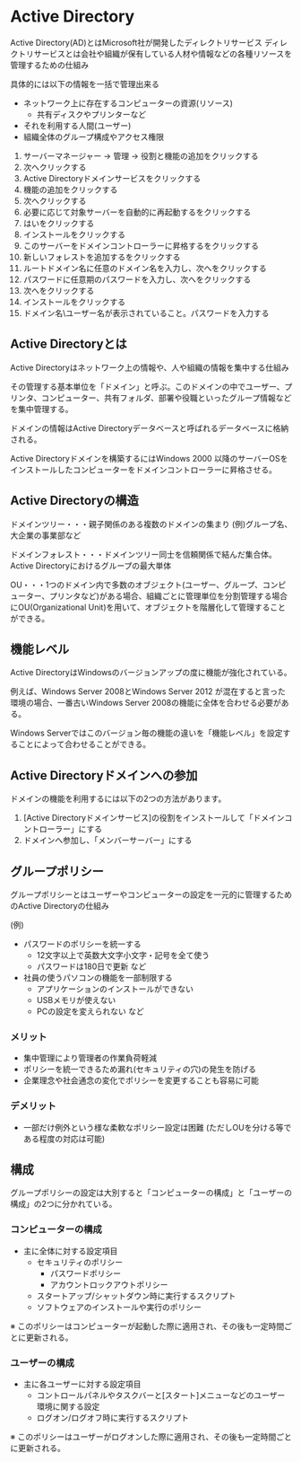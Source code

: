 # Active Directory

Active Directory(AD)とはMicrosoft社が開発したディレクトリサービス
ディレクトリサービスとは会社や組織が保有している人材や情報などの各種リソースを管理するための仕組み

具体的には以下の情報を一括で管理出来る
- ネットワーク上に存在するコンピューターの資源(リソース)
  - 共有ディスクやプリンターなど
- それを利用する人間(ユーザー)
- 組織全体のグループ構成やアクセス権限
 
1. サーバーマネージャー → 管理 → 役割と機能の追加をクリックする
2. 次へクリックする
3. Active Directoryドメインサービスをクリックする
4. 機能の追加をクリックする
5. 次へクリックする
6. 必要に応じて対象サーバーを自動的に再起動するをクリックする
7. はいをクリックする
8. インストールをクリックする
9. このサーバーをドメインコントローラーに昇格するをクリックする
10. 新しいフォレストを追加するをクリックする
11. ルートドメイン名に任意のドメイン名を入力し、次へをクリックする
12. パスワードに任意期のパスワードを入力し、次へをクリックする
13. 次へをクリックする
14. インストールをクリックする
15. ドメイン名\ユーザー名が表示されていること。パスワードを入力する

## Active Directoryとは

Active Directoryはネットワーク上の情報や、人や組織の情報を集中する仕組み

その管理する基本単位を「ドメイン」と呼ぶ。このドメインの中でユーザー、プリンタ、コンピューター、共有フォルダ、部署や役職といったグループ情報などを集中管理する。

ドメインの情報はActive Directoryデータベースと呼ばれるデータベースに格納される。

Active Directoryドメインを構築するにはWindows 2000 以降のサーバーOSをインストールしたコンピューターをドメインコントローラーに昇格させる。

## Active Directoryの構造

ドメインツリー・・・親子関係のある複数のドメインの集まり
                  (例)グループ名、大企業の事業部など

ドメインフォレスト・・・ドメインツリー同士を信頼関係で結んだ集合体。Active Directoryにおけるグループの最大単体

OU・・・1つのドメイン内で多数のオブジェクト(ユーザー、グループ、コンピューター、プリンタなど)がある場合、組織ごとに管理単位を分割管理する場合にOU(Organizational Unit)を用いて、オブジェクトを階層化して管理することができる。

## 機能レベル

Active DirectoryはWindowsのバージョンアップの度に機能が強化されている。

例えば、Windows Server 2008とWindows Server 2012 が混在すると言った環境の場合、一番古いWindows Server 2008の機能に全体を合わせる必要がある。

Windows Serverではこのバージョン毎の機能の違いを「機能レベル」を設定することによって合わせることができる。

## Active Directoryドメインへの参加

ドメインの機能を利用するには以下の2つの方法があります。

1. [Active Directoryドメインサービス]の役割をインストールして「ドメインコントローラー」にする
2. ドメインへ参加し、「メンバーサーバー」にする

## グループポリシー

グループポリシーとはユーザーやコンピューターの設定を一元的に管理するためのActive Directoryの仕組み

(例)
- パスワードのポリシーを統一する
  - 12文字以上で英数大文字小文字・記号を全て使う
  - パスワードは180日で更新 など
- 社員の使うパソコンの機能を一部制限する
  - アプリケーションのインストールができない
  - USBメモリが使えない
  - PCの設定を変えられない など

### メリット

- 集中管理により管理者の作業負荷軽減
- ポリシーを統一できるため漏れ(セキュリティの穴)の発生を防げる
- 企業理念や社会通念の変化でポリシーを変更することも容易に可能

### デメリット

- 一部だけ例外という様な柔軟なポリシー設定は困難
  (ただしOUを分ける等である程度の対応は可能)

## 構成

グループポリシーの設定は大別すると「コンピューターの構成」と「ユーザーの構成」の2つに分かれている。

### コンピューターの構成

- 主に全体に対する設定項目
  - セキュリティのポリシー
    - パスワードポリシー
    - アカウントロックアウトポリシー
  - スタートアップ/シャットダウン時に実行するスクリプト
  - ソフトウェアのインストールや実行のポリシー

※ このポリシーはコンピューターが起動した際に適用され、その後も一定時間ごとに更新される。

### ユーザーの構成

- 主に各ユーザーに対する設定項目
  - コントロールパネルやタスクバーと[スタート]メニューなどのユーザー環境に関する設定
  - ログオン/ログオフ時に実行するスクリプト

※ このポリシーはユーザーがログオンした際に適用され、その後も一定時間ごとに更新される。 



